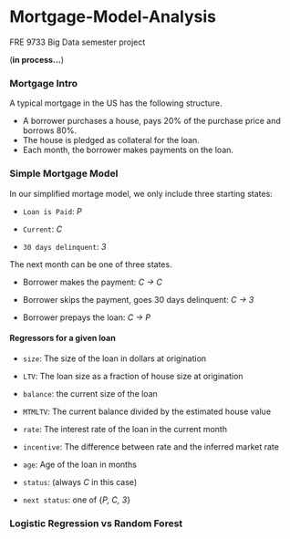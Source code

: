 # Mortgage-Model-Analysis
FRE 9733 Big Data semester project

(**in process...**)


### Mortgage Intro
A typical mortgage in the US has the following structure.
+ A borrower purchases a house, pays 20% of the purchase price and borrows 80%.
+ The house is pledged as collateral for the loan.
+ Each month, the borrower makes payments on the loan.

### Simple Mortgage Model 

In our simplified mortage model, we only include three starting states:

* `Loan is Paid`:  *P*

* `Current`:  *C*

* `30 days delinquent`:  *3*

The next month can be one of three states.

* Borrower makes the payment: *C → C*

* Borrower skips the payment, goes 30 days delinquent: *C → 3*

* Borrower prepays the loan: *C → P*

#### Regressors for a given loan 

* `size`: The size of the loan in dollars at origination

* `LTV`: The loan size as a fraction of house size at origination

* `balance`: the current size of the loan

* `MTMLTV`: The current balance divided by the estimated house value

* `rate`: The interest rate of the loan in the current month

* `incentive`: The difference between rate and the inferred market rate

* `age`: Age of the loan in months

* `status`: (always *C* in this case)

* `next status`: one of {*P, C, 3*}

### Logistic Regression vs Random Forest 



